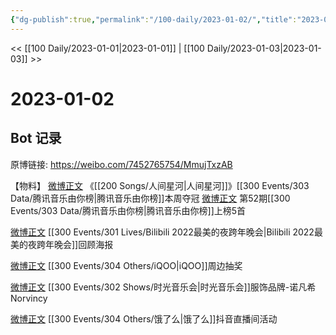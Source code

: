 ```yaml
---
{"dg-publish":true,"permalink":"/100-daily/2023-01-02/","title":"2023-01-02"}
---
```



<< [[100 Daily/2023-01-01\|2023-01-01]] | [[100 Daily/2023-01-03\|2023-01-03]] >>

# 2023-01-02

## Bot 记录

原博链接: https://weibo.com/7452765754/MmujTxzAB

【物料】
[微博正文](https://m.weibo.cn/6733257358/4853478244225636) 《[[200 Songs/人间星河\|人间星河]]》[[300 Events/303 Data/腾讯音乐由你榜\|腾讯音乐由你榜]]本周夺冠
[微博正文](https://m.weibo.cn/6733257358/4853474036286176) 第52期[[300 Events/303 Data/腾讯音乐由你榜\|腾讯音乐由你榜]]上榜5首

[微博正文](https://m.weibo.cn/7524193441/4853432740225421) [[300 Events/301 Lives/Bilibili 2022最美的夜跨年晚会\|Bilibili 2022最美的夜跨年晚会]]回顾海报

[微博正文](https://m.weibo.cn/7769324117/4853487914977679) [[300 Events/304 Others/iQOO\|iQOO]]周边抽奖

[微博正文](https://m.weibo.cn/2655392781/4853475974056550) [[300 Events/302 Shows/时光音乐会\|时光音乐会]]服饰品牌-诺凡希Norvincy

[微博正文](https://m.weibo.cn/6466290670/4853543443381520) [[300 Events/304 Others/饿了么\|饿了么]]抖音直播间活动